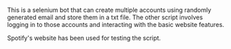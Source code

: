 This is a selenium bot that can create multiple accounts using randomly generated email and store them in a txt file. 
The other script involves logging in to those accounts and interacting with the basic website features.

Spotify's website has been used for testing the script.
